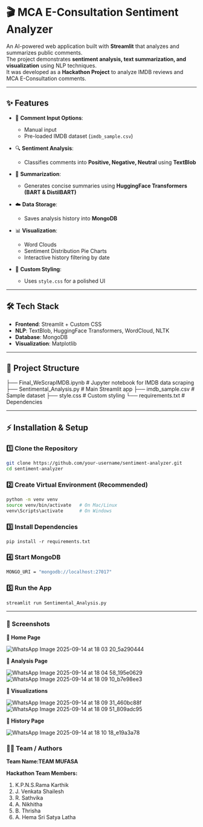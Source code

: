 # 🎬 MCA E-Consultation Sentiment Analyzer  

An AI-powered web application built with **Streamlit** that analyzes and summarizes public comments.  
The project demonstrates **sentiment analysis, text summarization, and visualization** using NLP techniques.  
It was developed as a **Hackathon Project** to analyze IMDB reviews and MCA E-Consultation comments.  

---

## ✨ Features  
- 📝 **Comment Input Options**:  
  - Manual input  
  - Pre-loaded IMDB dataset (`imdb_sample.csv`)  

- 🔍 **Sentiment Analysis**:  
  - Classifies comments into **Positive, Negative, Neutral** using **TextBlob**  

- 🧾 **Summarization**:  
  - Generates concise summaries using **HuggingFace Transformers (BART & DistilBART)**  

- ☁️ **Data Storage**:  
  - Saves analysis history into **MongoDB**  

- 📊 **Visualization**:  
  - Word Clouds  
  - Sentiment Distribution Pie Charts  
  - Interactive history filtering by date  

- 🎨 **Custom Styling**:  
  - Uses `style.css` for a polished UI  

---

## 🛠️ Tech Stack  
- **Frontend**: Streamlit + Custom CSS  
- **NLP**: TextBlob, HuggingFace Transformers, WordCloud, NLTK  
- **Database**: MongoDB  
- **Visualization**: Matplotlib  

---

## 📂 Project Structure  
├── Final_WeScrapIMDB.ipynb # Jupyter notebook for IMDB data scraping
├── Sentimental_Analysis.py # Main Streamlit app
├── imdb_sample.csv # Sample dataset
├── style.css # Custom styling
└── requirements.txt # Dependencies

---

## ⚡ Installation & Setup  

### 1️⃣ Clone the Repository  
```bash
git clone https://github.com/your-username/sentiment-analyzer.git
cd sentiment-analyzer
```

### 2️⃣ Create Virtual Environment (Recommended)  
```bash
python -m venv venv
source venv/bin/activate   # On Mac/Linux
venv\Scripts\activate      # On Windows
```
### 3️⃣ Install Dependencies
```1bash
pip install -r requirements.txt
```
### 4️⃣ Start MongoDB
```bash
MONGO_URI = "mongodb://localhost:27017"
```
### 5️⃣ Run the App
```bash
streamlit run Sentimental_Analysis.py
```
---

### 📸 Screenshots 

**🔹 Home Page**

![WhatsApp Image 2025-09-14 at 18 03 20_5a290444](https://github.com/user-attachments/assets/ac909e3a-d257-499a-bae3-ebe5f7f85619)

**🔹 Analysis Page**

![WhatsApp Image 2025-09-14 at 18 04 58_195e0629](https://github.com/user-attachments/assets/882ac8c8-b2ea-4fdb-a817-4ea7fae71d6e)
![WhatsApp Image 2025-09-14 at 18 09 10_b7e98ee3](https://github.com/user-attachments/assets/21251036-9699-4f4e-9103-1326166c99d2)

**🔹 Visualizations**

![WhatsApp Image 2025-09-14 at 18 09 31_460bc88f](https://github.com/user-attachments/assets/f88ed3c5-31e2-468a-9c83-15eab9024f99)
![WhatsApp Image 2025-09-14 at 18 09 51_809adc95](https://github.com/user-attachments/assets/0a2e659a-22bf-45f5-a6b2-88355ce824df)

**🔹 History Page**

![WhatsApp Image 2025-09-14 at 18 10 18_e19a3a78](https://github.com/user-attachments/assets/d647ff9c-b9bd-4762-8054-eaddcfe3adff)

### 👩‍💻 Team / Authors
**Team Name:TEAM MUFASA**

**Hackathon Team Members:**  
1. K.P.N.S.Rama Karthik  
2. J. Venkata Shailesh  
3. R. Sathvika  
4. A. Nikhitha  
5. B. Thrisha  
6. A. Hema Sri Satya Latha  
